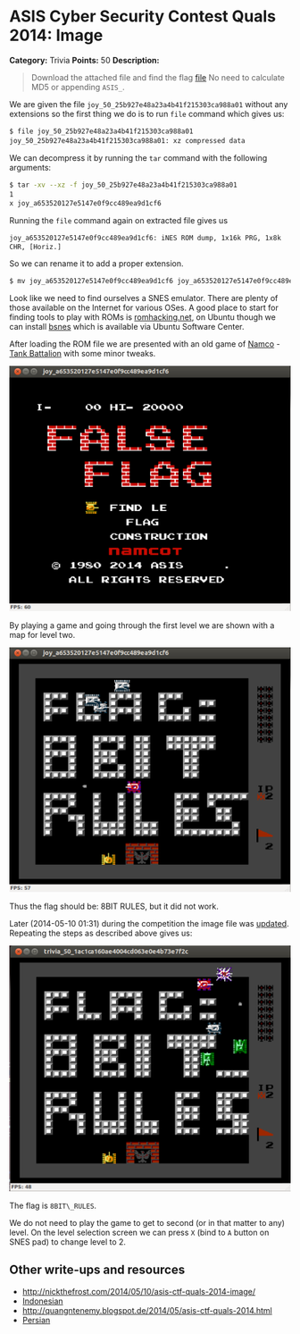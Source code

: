 # ASIS Cyber Security Contest Quals 2014: Image

**Category:** Trivia
**Points:** 50
**Description:**

> Download the attached file and find the flag
> [file](joy_50_25b927e48a23a4b41f215303ca988a01)
> No need to calculate MD5 or appending `ASIS_`.

We are given the file `joy_50_25b927e48a23a4b41f215303ca988a01` without any extensions so the first thing we do is to run `file` command which gives us:

```bash
$ file joy_50_25b927e48a23a4b41f215303ca988a01
joy_50_25b927e48a23a4b41f215303ca988a01: xz compressed data
```

We can decompress it by running the `tar` command with the following arguments:

```bash
$ tar -xv --xz -f joy_50_25b927e48a23a4b41f215303ca988a01
1
x joy_a653520127e5147e0f9cc489ea9d1cf6
```

Running the `file` command again on extracted file gives us

```
joy_a653520127e5147e0f9cc489ea9d1cf6: iNES ROM dump, 1x16k PRG, 1x8k CHR, [Horiz.]
```

So we can rename it to add a proper extension.

```bash
$ mv joy_a653520127e5147e0f9cc489ea9d1cf6 joy_a653520127e5147e0f9cc489ea9d1cf6.nes
```

Look like we need to find ourselves a SNES emulator. There are plenty of those available on the Internet for various OSes. A good place to start for finding tools to play with ROMs is [romhacking.net](http://www.romhacking.net), on Ubuntu though we can install [bsnes](https://apps.ubuntu.com/cat/applications/bsnes/) which is available via Ubuntu Software Center.

After loading the ROM file we are presented with an old game of [Namco](http://en.wikipedia.org/wiki/Namco) - [Tank Battalion](http://en.wikipedia.org/wiki/Tank_Battalion) with some minor tweaks.

![Main Screen of the game](main-screen.png)

By playing a game and going through the first level we are shown with a map for level two.

![Level 2 map](level-2.png)

Thus the flag should be: 8BIT RULES, but it did not work.

Later (2014-05-10 01:31) during the competition the image file was [updated](trivia_50_88da3c57a7b4489036943d35d551cab2). Repeating the steps as described above gives us:

![Level 2 map altered](level-2-updated.png)

The flag is `8BIT\_RULES`.

We do not need to play the game to get to second (or in that matter to any) level. On the level selection screen we can press `X` (bind to `A` button on SNES pad) to change level to 2.

## Other write-ups and resources

* <http://nickthefrost.com/2014/05/10/asis-ctf-quals-2014-image/>
* [Indonesian](http://blog.rentjong.net/2014/05/asis-quals-2014-image-trivia-50.html)
* <http://quangntenemy.blogspot.de/2014/05/asis-ctf-quals-2014.html>
* [Persian](http://xploit.ir/asis-2014-quals-%D8%AA%D8%B5%D9%88%DB%8C%D8%B1-%D9%BE%D8%B1%D9%88%D9%86%D8%AF%D9%87/)
